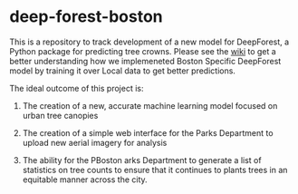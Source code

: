 # deep-forest-boston

This is a repository to track development of a new model for DeepForest, a Python package for predicting tree crowns. Please see the [wiki](https://github.com/monum/deep-forest-boston/wiki) to get a better understanding how we implemeneted Boston Specific DeepForest model by training it over Local data to get better predictions. 

The ideal outcome of this project is:

1) The creation of a new, accurate machine learning model focused on urban tree canopies
 
2) The creation of a simple web interface for the Parks Department to upload new aerial imagery for analysis

3) The ability for the PBoston arks Department to generate a list of statistics on tree counts to ensure that it continues to plants trees in an equitable manner across the city.

